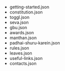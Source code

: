 - getting-started.json
- constitution.json
- toggl.json
- seva.json
- gbu.json
- awards.json
- manthan.json
- padhai-shuru-karein.json
- rules.json
- leaves.json
- useful-links.json
- contacts.json